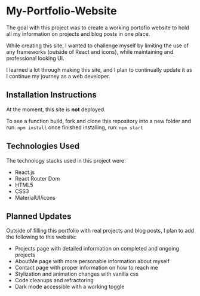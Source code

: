 # My-Portfolio-Website

The goal with this project was to create a working portofio website to hold all
my information on projects and blog posts in one place. 

While creating this site, I wanted to challenge myself by limiting the use of any
frameworks (outside of React and icons), while maintaining and professional looking UI.

I learned a lot through making this site, and I plan to continually update it as I continue my journey as a web developer.

## Installation Instructions

At the moment, this site is **not** deployed. 

To see a function build, fork and clone this repository into a new folder and run:
`npm install`
once finished installing, run:
`npm start`

## Technologies Used

The technology stacks used in this project were:
- React.js
- React Router Dom
- HTML5
- CSS3
- MaterialUI/icons

## Planned Updates

Outside of filling this portfolio with real projects and blog posts, I plan to add the following to this website:

- Projects page with detailed information on completed and ongoing projects
- AboutMe page with more personable information about myself
- Contact page with proper information on how to reach me
- Stylization and animation changes with vanilla css
- Code cleanups and refractoring
- Dark mode accessible with a working toggle